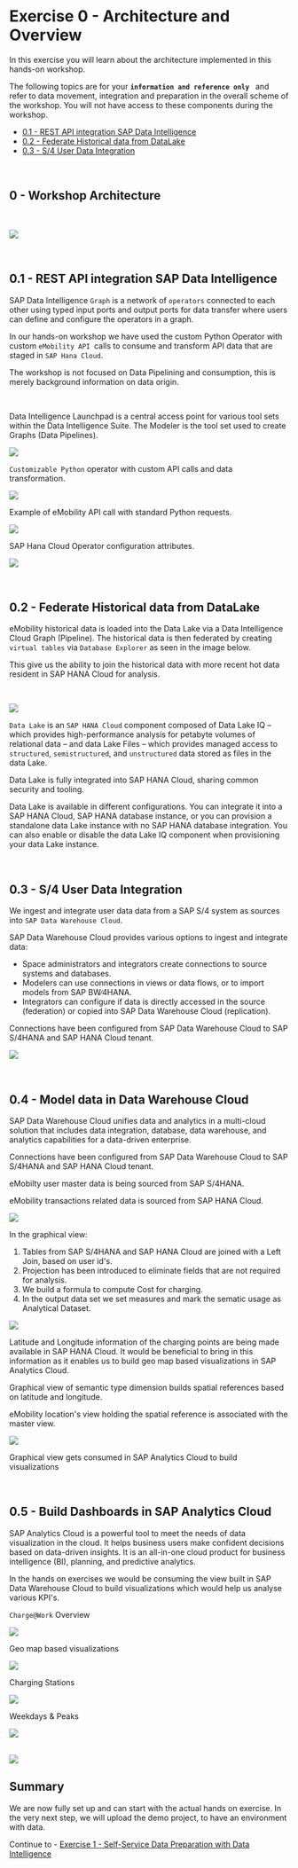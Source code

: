 # Exercise 0 - Architecture and Overview

In this exercise you will learn about the architecture implemented in this hands-on workshop.

The following topics are for your  **``information and reference only ``** and refer to data movement, integration and preparation in the overall scheme of the workshop. You will not have access to these components during the workshop.

 
  - [0.1 - REST API integration SAP Data Intelligence](#01---rest-api-integration-sap-data-intelligence)
  - [0.2 - Federate Historical data from DataLake](#02---federate-historical-data-from-datalake)
  - [0.3 - S/4 User Data Integration](#03-s4-user-data-integration)
  
  <br>

## 0 - Workshop Architecture

<br>

![](/exercises/Images/arch.jpg)

<br>

<!-- ## Exercise 0.2 - SAP Data Intelligence -->
## 0.1 - REST API integration SAP Data Intelligence 

SAP Data Intelligence ``Graph`` is a network of ``operators`` connected to each other using typed input ports and output ports for data transfer where users can define and configure the operators in a graph.

In our hands-on workshop we have used the custom Python Operator with custom ``eMobility API ``calls to consume and transform API data that are staged in ``SAP Hana Cloud``.

The workshop is not focused on Data Pipelining and consumption, this is merely background information on data origin.

<br>

Data Intelligence Launchpad is a central access point for various tool sets within the Data Intelligence Suite. The Modeler is the tool set used to create Graphs (Data Pipelines).

![](../Images/mod_1.jpg)


``Customizable Python`` operator with custom API calls and data transformation.

![](/exercises/Images/mod_2.jpg)

Example of eMobility API call with standard Python requests.

![](/exercises/Images/mod_3.jpg)


SAP Hana Cloud Operator configuration attributes.

![](/exercises/Images/mod_4.jpg)



<br>

## 0.2 - Federate Historical data from DataLake

eMobility historical data is loaded into the Data Lake via a Data Intelligence Cloud Graph (Pipeline). The historical data is then federated by creating ``virtual tables`` via ``Database Explorer`` as seen in the image below.

This give us the ability to join the historical data with more recent hot data resident in SAP HANA Cloud for analysis.

<br>

![](/exercises/Images/fed.jpg)

``Data Lake`` is an ``SAP HANA Cloud`` component composed of Data Lake IQ – which provides high-performance analysis for petabyte volumes of relational data – and data Lake Files – which provides managed access to ``structured``, ``semistructured``, and ``unstructured`` data stored as files in the data Lake.

Data Lake is fully integrated into SAP HANA Cloud, sharing common security and tooling.

Data Lake is available in different configurations. You can integrate it into a SAP HANA Cloud, SAP HANA database instance, or you can provision a standalone data Lake instance with no SAP HANA database integration. You can also enable or disable the data Lake IQ component when provisioning your data Lake instance.

<br>

## 0.3 - S/4 User Data Integration

We ingest and integrate user data data from a SAP S/4 system as sources into ``SAP Data Warehouse Cloud``.

SAP Data Warehouse Cloud provides various options to ingest and integrate data:

- Space administrators and integrators create connections to source systems and databases. 
- Modelers can use connections in views or data flows, or to import models from SAP BW∕4HANA. 
- Integrators can configure if data is directly accessed in the source (federation) or copied into SAP Data Warehouse Cloud (replication).

Connections have been configured from SAP Data Warehouse Cloud to SAP S/4HANA and SAP HANA Cloud tenant.

![](../Images/s4_1.png)

<br>

## 0.4 - Model data in Data Warehouse Cloud

SAP Data Warehouse Cloud unifies data and analytics in a multi-cloud solution that includes data integration, database, data warehouse, and  analytics capabilities for a data-driven enterprise.

Connections have been configured from SAP Data Warehouse Cloud to SAP S/4HANA and SAP HANA Cloud tenant.

eMobilty user master data is being sourced from SAP S/4HANA.

eMobility transactions related data is sourced from SAP HANA Cloud.

![](../Images/Visualisationimages/image1.png)


In the graphical view:

1. Tables from SAP S/4HANA and SAP HANA Cloud are joined with a Left Join, based on user id's.
2. Projection has been introduced to eliminate fields that are not required for analysis.
3. We build a formula to compute Cost for charging.
4. In the output data set we set measures and mark the sematic usage as Analytical Dataset.



![](../Images/Visualisationimages/image2.png)



Latitude and Longitude information of the charging points are being made available in SAP HANA Cloud. It would be beneficial to bring in this information as it enables us to build geo map based visualizations in SAP Analytics Cloud.



Graphical view of semantic type dimension builds spatial references based on latitude and longitude.

eMobility location's view holding the spatial reference is associated with the master view.

![](../Images/Visualisationimages/image3.png)


Graphical view gets consumed in SAP Analytics Cloud to build visualizations

<br>

## 0.5 - Build Dashboards in SAP Analytics Cloud


 SAP Analytics Cloud is a powerful tool to meet the needs of data visualization in the cloud. It helps business users make confident decisions based on data-driven insights. It is an all-in-one cloud product for business intelligence (BI), planning, and predictive analytics.

In the hands on exercises we would be consuming the view built in SAP Data Warehouse Cloud to build visualizations which would help us analyse various KPI's.

``Charge@Work`` Overview

![](../Images/Visualisationimages/image4.png)



Geo map based visualizations

![](../Images/Visualisationimages/image7.png)

Charging Stations

![](../Images/Visualisationimages/image5.png)



Weekdays & Peaks

![](../Images/Visualisationimages/image6.png)

<br>![](/exercises/ex0/images/subscribe_webide.png)




## Summary

We are now fully set up and can start with the actual hands on exercise. In the very next step, we will upload the demo project, to have an environment with data.

Continue to - [Exercise 1 - Self-Service Data Preparation with Data Intelligence](../ex1/README.md)